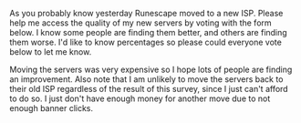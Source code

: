 As you probably know yesterday Runescape moved to a new ISP. Please help me access the quality of my new servers by voting with the form below. I know some people are finding them better, and others are finding them worse. I'd like to know percentages so please could everyone vote below to let me know.

Moving the servers was very expensive so I hope lots of people are finding an improvement. Also note that I am unlikely to move the servers back to their old ISP regardless of the result of this survey, since I just can't afford to do so. I just don't have enough money for another move due to not enough banner clicks.

